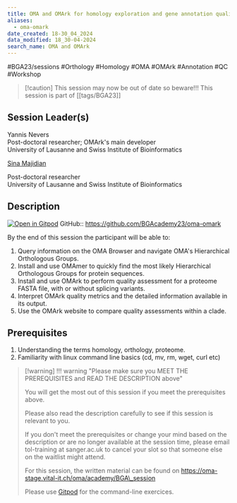 ```yaml
---
title: OMA and OMArk for homology exploration and gene annotation quality control
aliases:
  - oma-omark
date_created: 18-30_04_2024
data_modified: 18_30-04-2024
search_name: OMA and OMArk
---
```


#BGA23/sessions #Orthology #Homology #OMA #OMArk #Annotation #QC #Workshop


> [!caution] This session may now be out of date so beware!!!
> This session is part of  [[tags/BGA23]]

## Session Leader(s)

Yannis Nevers  
Post-doctoral researcher; OMArk's main developer  
University of Lausanne and Swiss Institute of Bioinformatics

[Sina Majidian](https://sinamajidian.github.io/)

Post-doctoral researcher  
University of Lausanne and Swiss Institute of Bioinformatics

## Description
[![Open in Gitpod](https://gitpod.io/button/open-in-gitpod.svg)](https://gitpod.io/#https://github.com/BGAcademy23/oma-omark)
GitHub:: https://github.com/BGAcademy23/oma-omark

By the end of this session the participant will be able to:

1. Query information on the OMA Browser and navigate OMA's Hierarchical Orthologous Groups.
2. Install and use OMAmer to quickly find the most likely Hierarchical Orthologous Groups for protein sequences.
3. Install and use OMArk to perform quality assessment for a proteome FASTA file, with or without splicing variants.
4. Interpret OMArk quality metrics and the detailed information available in its output.
5. Use the OMArk website to compare quality assessments within a clade.

## Prerequisites

1. Understanding the terms homology, orthology, proteome.
2. Familiarity with linux command line basics (cd, mv, rm, wget, curl etc)

> [!warning] !!! warning "Please make sure you MEET THE PREREQUISITES and READ THE DESCRIPTION above"
> 
> You will get the most out of this session if you meet the prerequisites above.
> 
> Please also read the description carefully to see if this session is relevant to you.
> 
> If you don't meet the prerequisites or change your mind based on the description or are no longer available at the session time, please email tol-training at sanger.ac.uk to cancel your slot so that someone else on the waitlist might attend.
> 
> For this session, the written material can be found on https://oma-stage.vital-it.ch/oma/academy/BGA\_session
> 
> Please use [Gitpod](https://gitpod.io/#https://github.com/BGAcademy23/oma-omark) for the command-line exercices.
